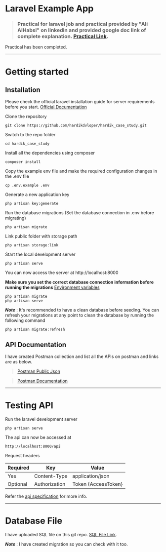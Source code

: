 # Laravel Example App
> ### Practical for laravel job and practical provided by "Ali AlHabsi" on linkedin and provided google doc link of complete explanation. [Practical Link](https://docs.google.com/document/d/1j7slVasoNctjnKfcegLqo6isX-tk8Zed/edit).

Practical has been completed.

----------

# Getting started

## Installation

Please check the official laravel installation guide for server requirements before you start. [Official Documentation](https://laravel.com/docs/9.x/installation)


Clone the repository

    git clone https://github.com/hardikdvloper/hardik_case_study.git

Switch to the repo folder

    cd hardik_case_study

Install all the dependencies using composer

    composer install

Copy the example env file and make the required configuration changes in the .env file

    cp .env.example .env

Generate a new application key

    php artisan key:generate

Run the database migrations (Set the database connection in .env before migrating)

    php artisan migrate

Link public folder with storage path

    php artisan storage:link

Start the local development server

    php artisan serve

You can now access the server at http://localhost:8000
    
**Make sure you set the correct database connection information before running the migrations** [Environment variables](#environment-variables)

    php artisan migrate
    php artisan serve

***Note*** : It's recommended to have a clean database before seeding. You can refresh your migrations at any point to clean the database by running the following command

    php artisan migrate:refresh

## API Documentation

I have created Postman collection and list all the APIs on postman and links are as below.

> [Postman Public Json](https://www.getpostman.com/collections/9c70c432816f8c2b9b22)

> [Postman Documentation](https://documenter.getpostman.com/view/2746525/UzQvskDo)

----------

# Testing API

Run the laravel development server

    php artisan serve

The api can now be accessed at

    http://localhost:8000/api

Request headers

| **Required** 	| **Key**              	| **Value**            	|
|----------	|------------------	|------------------	|
| Yes      	| Content-Type     	| application/json 	|
| Optional 	| Authorization    	| Token {AccessToken}      	|

Refer the [api specification](#api-specification) for more info.

----------
# Database File

I have uploaded SQL file on this git repo. [SQL File Link](databasebackup/upayment_practical.sql).

***Note*** : I have created migration so you can check with it too.
